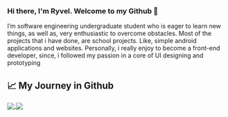 ### Hi there, I'm Ryvel. Welcome to my Github 👋
I’m software engineering undergraduate student who is eager to learn new things, as well as, very enthusiastic to overcome obstacles. Most of the projects that i have done, are school projects. Like, simple android applications and websites. Personally, i really enjoy to become a front-end developer, since, i followed my passion in a core of UI designing and prototyping

## &#x1f4c8; My Journey in Github

<a href="https://https://github.com/RyvelTS/RyvelTS">
  <img align="center" src="https://github-readme-stats.vercel.app/api/top-langs/?username=RyvelTS&theme=light" />
</a>

<a href="https://https://github.com/RyvelTS/RyvelTS">
  <img align="center" src="https://github-readme-stats.vercel.app/api/?username=RyvelTS&theme=light" />
</a>
<!--
**RyvelTS/RyvelTS** is a ✨ _special_ ✨ repository because its `README.md` (this file) appears on your GitHub profile.

Here are some ideas to get you started:

- 🔭 I’m currently working on ...
- 🌱 I’m currently learning ...
- 👯 I’m looking to collaborate on ...
- 🤔 I’m looking for help with ...
- 💬 Ask me about ...
- 📫 How to reach me: ...
- 😄 Pronouns: ...
- ⚡ Fun fact: ...
-->

